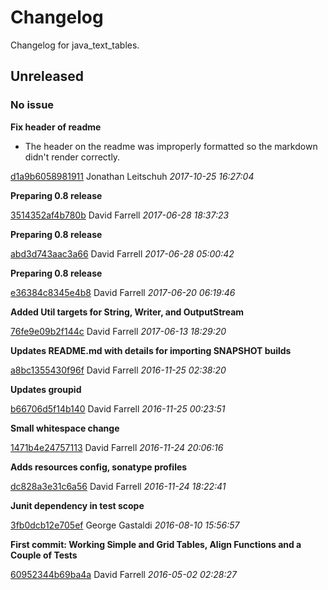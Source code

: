 # Changelog

Changelog for java_text_tables.

## Unreleased
### No issue

**Fix header of readme**

 * The header on the readme was improperly formatted so the markdown didn&#39;t render correctly.

[d1a9b6058981911](https://github.com/ghacupha/java_text_tables/commit/d1a9b6058981911) Jonathan Leitschuh *2017-10-25 16:27:04*

**Preparing 0.8 release**


[3514352af4b780b](https://github.com/ghacupha/java_text_tables/commit/3514352af4b780b) David Farrell *2017-06-28 18:37:23*

**Preparing 0.8 release**


[abd3d743aac3a66](https://github.com/ghacupha/java_text_tables/commit/abd3d743aac3a66) David Farrell *2017-06-28 05:00:42*

**Preparing 0.8 release**


[e36384c8345e4b8](https://github.com/ghacupha/java_text_tables/commit/e36384c8345e4b8) David Farrell *2017-06-20 06:19:46*

**Added Util targets for String, Writer, and OutputStream**


[76fe9e09b2f144c](https://github.com/ghacupha/java_text_tables/commit/76fe9e09b2f144c) David Farrell *2017-06-13 18:29:20*

**Updates README.md with details for importing SNAPSHOT builds**


[a8bc1355430f96f](https://github.com/ghacupha/java_text_tables/commit/a8bc1355430f96f) David Farrell *2016-11-25 02:38:20*

**Updates groupid**


[b66706d5f14b140](https://github.com/ghacupha/java_text_tables/commit/b66706d5f14b140) David Farrell *2016-11-25 00:23:51*

**Small whitespace change**


[1471b4e24757113](https://github.com/ghacupha/java_text_tables/commit/1471b4e24757113) David Farrell *2016-11-24 20:06:16*

**Adds resources config, sonatype profiles**


[dc828a3e31c6a56](https://github.com/ghacupha/java_text_tables/commit/dc828a3e31c6a56) David Farrell *2016-11-24 18:22:41*

**Junit dependency in test scope**


[3fb0dcb12e705ef](https://github.com/ghacupha/java_text_tables/commit/3fb0dcb12e705ef) George Gastaldi *2016-08-10 15:56:57*

**First commit: Working Simple and Grid Tables, Align Functions and a Couple of Tests**


[60952344b69ba4a](https://github.com/ghacupha/java_text_tables/commit/60952344b69ba4a) David Farrell *2016-05-02 02:28:27*



